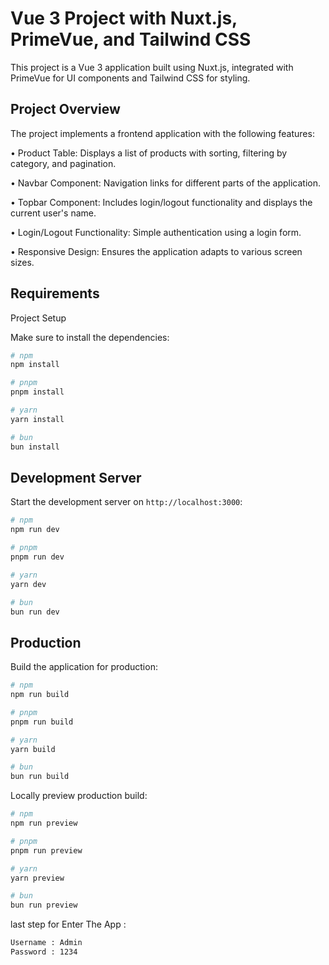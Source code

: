
# Vue 3 Project with Nuxt.js, PrimeVue, and Tailwind CSS

This project is a Vue 3 application built using Nuxt.js, integrated with PrimeVue for UI components and Tailwind CSS for styling.


## Project Overview

The project implements a frontend application with the following features:

• Product Table: Displays a list of products with sorting, filtering by category, and pagination.

• Navbar Component: Navigation links for different parts of the application.

• Topbar Component: Includes login/logout functionality and displays the current user's name.

• Login/Logout Functionality: Simple authentication using a login form.

• Responsive Design: Ensures the application adapts to various screen sizes.

## Requirements 

Project Setup

Make sure to install the dependencies:

```bash
# npm
npm install

# pnpm
pnpm install

# yarn
yarn install

# bun
bun install
```

## Development Server

Start the development server on `http://localhost:3000`:

```bash
# npm
npm run dev

# pnpm
pnpm run dev

# yarn
yarn dev

# bun
bun run dev
```

## Production

Build the application for production:

```bash
# npm
npm run build

# pnpm
pnpm run build

# yarn
yarn build

# bun
bun run build
```

Locally preview production build:

```bash
# npm
npm run preview

# pnpm
pnpm run preview

# yarn
yarn preview

# bun
bun run preview
```

last step for Enter The App :

```bash
Username : Admin
Password : 1234
```
